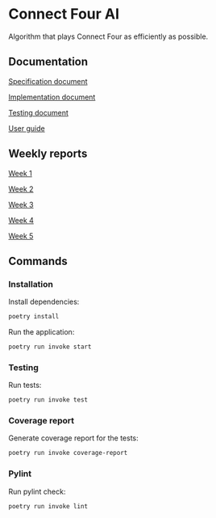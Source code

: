 # Connect Four AI

Algorithm that plays Connect Four as efficiently as possible.

## Documentation

[Specification document](https://github.com/minttugomez/connect4/blob/main/connect4/documentation/specification.md)

[Implementation document](https://github.com/minttugomez/connect4/blob/main/connect4/documentation/implementation.md)

[Testing document](https://github.com/minttugomez/connect4/blob/main/connect4/documentation/testing.md)

[User guide](https://github.com/minttugomez/connect4/blob/main/connect4/documentation/userGuide.md)

## Weekly reports

[Week 1](https://github.com/minttugomez/connect4/blob/main/connect4/documentation/weekly%20reports/week1.md)

[Week 2](https://github.com/minttugomez/connect4/blob/main/connect4/documentation/weekly%20reports/week2.md)

[Week 3](https://github.com/minttugomez/connect4/blob/main/connect4/documentation/weekly%20reports/week3.md)

[Week 4](https://github.com/minttugomez/connect4/blob/main/connect4/documentation/weekly%20reports/week4.md)

[Week 5](https://github.com/minttugomez/connect4/blob/main/connect4/documentation/weekly%20reports/week5.md)

## Commands

### Installation

Install dependencies:

```bash
poetry install
```

Run the application:

```bash
poetry run invoke start
```

### Testing

Run tests:

```bash
poetry run invoke test
```

### Coverage report

Generate coverage report for the tests:

```bash
poetry run invoke coverage-report
```

### Pylint

Run pylint check:

```bash
poetry run invoke lint
```